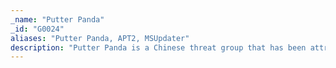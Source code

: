 ```yaml
---
_name: "Putter Panda"
_id: "G0024"
aliases: "Putter Panda, APT2, MSUpdater"
description: "Putter Panda is a Chinese threat group that has been attributed to Unit 61486 of the 12th Bureau of the PLA’s 3rd General Staff Department (GSD). "
---
```

